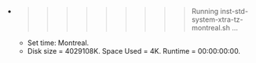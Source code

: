 * >>>>>>>>> Running inst-std-system-xtra-tz-montreal.sh ...
  * Set time: Montreal.
  * Disk size = 4029108K. Space Used = 4K. Runtime = 00:00:00:00.

